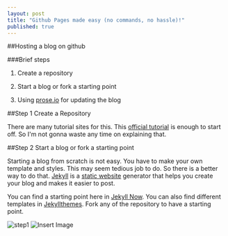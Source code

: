 ```yaml
---
layout: post
title: "Github Pages made easy (no commands, no hassle)!"
published: true
---
```


##Hosting a blog on github

###Brief steps
1. Create a repository

2. Start a blog or fork a starting point

3. Using [prose.io](http://prose.io) for updating the blog


##Step 1 Create a Repository

There are many tutorial sites for this. This [official tutorial](https://help.github.com/articles/create-a-repo/) is enough to start off. So I'm not gonna waste any time on explaining that. 

##Step 2 Start a blog or fork a starting point

Starting a blog from scratch is not easy. You have to make your own template and styles. This may seem tedious job to do. So there is a better way to do that. [Jekyll](http://jekyllrb.com) is a [static website](http://en.wikipedia.org/wiki/Static_web_page) generator that helps you create your blog and makes it easier to post.


You can find a starting point here in [Jekyll Now](https://github.com/barryclark/jekyll-now). You can also find different templates in [Jekyllthemes](http://jekyllthemes.org). Fork any of the repository to have a starting point.


<img src="http://www.smashingmagazine.com/wp-content/uploads/2014/07/step1.gif" alt="step1">


<img src="https://www.smashingmagazine.com/wp-content/uploads/2014/07/step1.gif" alt="Insert Image">


